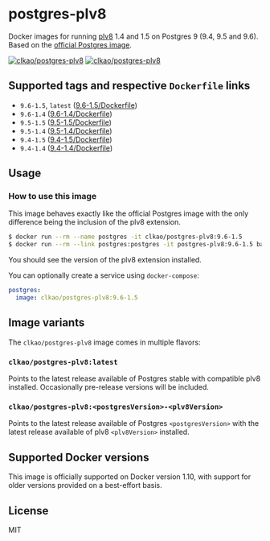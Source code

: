 # postgres-plv8

Docker images for running [plv8](https://github.com/plv8/plv8) 1.4 and 1.5 on Postgres 9 (9.4, 9.5 and 9.6). Based on the [official Postgres image](http://registry.hub.docker.com/_/postgres/).

[![clkao/postgres-plv8][docker-pulls-image]][docker-hub-url] [![clkao/postgres-plv8][docker-stars-image]][docker-hub-url]

## Supported tags and respective `Dockerfile` links
- `9.6-1.5`, `latest` ([9.6-1.5/Dockerfile](https://github.com/clkao/docker-postgres-plv8/blob/master/9.6-1.5/Dockerfile))
- `9.6-1.4` ([9.6-1.4/Dockerfile](https://github.com/clkao/docker-postgres-plv8/blob/master/9.6-1.4/Dockerfile))
- `9.5-1.5` ([9.5-1.5/Dockerfile](https://github.com/clkao/docker-postgres-plv8/blob/master/9.5-1.5/Dockerfile))
- `9.5-1.4` ([9.5-1.4/Dockerfile](https://github.com/clkao/docker-postgres-plv8/blob/master/9.5-1.4/Dockerfile))
- `9.4-1.5` ([9.4-1.5/Dockerfile](https://github.com/clkao/docker-postgres-plv8/blob/master/9.4-1.5/Dockerfile))
- `9.4-1.4` ([9.4-1.4/Dockerfile](https://github.com/clkao/docker-postgres-plv8/blob/master/9.4-1.4/Dockerfile))

## Usage

### How to use this image

This image behaves exactly like the official Postgres image with the only difference being the inclusion of the plv8 extension.

```sh
$ docker run --rm --name postgres -it clkao/postgres-plv8:9.6-1.5
$ docker run --rm --link postgres:postgres -it postgres-plv8:9.6-1.5 bash -c 'psql -U postgres -h $POSTGRES_PORT_5432_TCP_ADDR -t -c "CREATE EXTENSION plv8; SELECT extversion FROM pg_extension WHERE extname = ''plv8'';"'
```

You should see the version of the plv8 extension installed.

You can optionally create a service using `docker-compose`:

```yml
postgres:
  image: clkao/postgres-plv8:9.6-1.5
```

## Image variants

The `clkao/postgres-plv8` image comes in multiple flavors:

### `clkao/postgres-plv8:latest`

Points to the latest release available of Postgres stable with compatible plv8 installed. Occasionally pre-release versions will be included.

### `clkao/postgres-plv8:<postgresVersion>-<plv8Version>`

Points to the latest release available of Postgres `<postgresVersion>` with the latest release available of plv8 `<plv8Version>` installed.

## Supported Docker versions

This image is officially supported on Docker version 1.10, with support for older versions provided on a best-effort basis.

## License

MIT

[docker-hub-url]: https://hub.docker.com/r/clkao/postgres-plv8/
[docker-pulls-image]: https://img.shields.io/docker/pulls/clkao/postgres-plv8.svg?style=flat-square
[docker-stars-image]: https://img.shields.io/docker/stars/clkao/postgres-plv8.svg?style=flat-square
